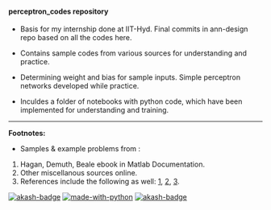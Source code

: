 #### perceptron_codes repository


* Basis for my internship done at IIT-Hyd. Final commits in ann-design repo based on all the codes here.

* Contains sample codes from various sources for understanding and practice.

* Determining weight and bias for sample inputs. Simple perceptron networks developed while practice.

* Inculdes a folder of notebooks with python code, which have been implemented for understanding and training.
___
**Footnotes:**

* Samples & example problems from :

1. Hagan, Demuth, Beale ebook in Matlab Documentation.
2. Other miscellanous sources online.
3. References include the following as well: [1](https://in.mathworks.com/help/deeplearning/ref/learnp.html;jsessionid=fc771616713d297908cc71058c63?searchHighlight=perceptron&s_tid=doc_srchtitle), [2](https://in.mathworks.com/help/deeplearning/ug/perceptron-neural-networks.html?searchHighlight=perceptron&s_tid=doc_srchtitle), [3](https://in.mathworks.com/help/signal/time-frequency-analysis.html?searchHighlight=cross%20entropy&s_tid=doc_srchtitle).

[![akash-badge](https://img.shields.io/badge/made%20with-MATLAB-orange.svg)](https://github.com/gvsakash/ann-design) [![made-with-python](https://img.shields.io/badge/Made%20with-Python-1f425f.svg)](https://www.python.org/) [![akash-badge](https://img.shields.io/badge/tried%20and%20tested-Akash-brightgreen.svg)](https://github.com/gvsakash/)
